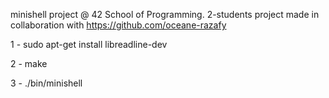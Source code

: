 minishell project @ 42 School of Programming. 2-students project made in collaboration with https://github.com/oceane-razafy

1 - sudo apt-get install libreadline-dev

2 - make

3 - ./bin/minishell
